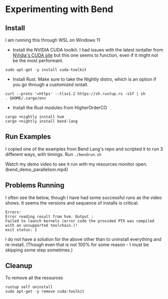# Experimenting with Bend

## Install

I am running this through WSL on Windows 11 
 - Install the NVIDIA CUDA toolkit. I had issues with the latest isntaller from [NVidia's CUDA site](https://developer.nvidia.com/cuda-downloads?target_os=Linux&target_arch=x86_64&Distribution=WSL-Ubuntu&target_version=2.0&target_type=deb_local) but this one seems to function, even if it might not be the most performant.
```
sudo apt-get -y install cuda-toolkit
```

 - Install Rust. Make sure to take the Nightly distro, which is an option if you go through a customized isntall.

```
curl --proto '=https' --tlsv1.2 https://sh.rustup.rs -sSf | sh
. $HOME/.cargo/env
```

 - Install the Rust modules from HigherOrderCO
```
cargo +nightly install hvm
cargo +nightly install bend-lang
```

## Run Examples

I copied one of the examples from Bend Lang's repo and scripted it to run 3 different ways, with timings.
Run `./bendrun.sh`

Watch my demo video to see it run with my resources monitor open. (bend_demo_parallelism.mp4)

## Problems Running

I often see the below, though I have had some successful runs as the video shows. It seems the versions and sequence of installs is critical.

```
Errors:
Error reading result from hvm. Output :
Failed to launch kernels (error code the provided PTX was compiled with an unsupported toolchain.)!
exit status: 1
```

I do not have a solution for the above other than to uninstall everything and re-install. (Though even that is not 100% for some reason - I must be skipping some step sometimes.)

## Cleanup

To remove all the resources
```
rustup self uninstall
sudo apt-get -y remove cuda-toolkit
```
